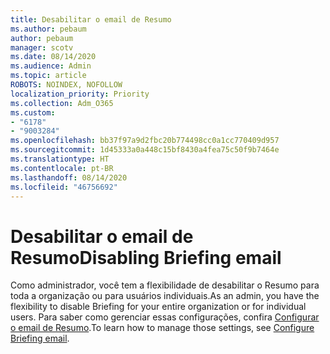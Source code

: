 ```yaml
---
title: Desabilitar o email de Resumo
ms.author: pebaum
author: pebaum
manager: scotv
ms.date: 08/14/2020
ms.audience: Admin
ms.topic: article
ROBOTS: NOINDEX, NOFOLLOW
localization_priority: Priority
ms.collection: Adm_O365
ms.custom:
- "6178"
- "9003284"
ms.openlocfilehash: bb37f97a9d2fbc20b774498cc0a1cc770409d957
ms.sourcegitcommit: 1d45333a0a448c15bf8430a4fea75c50f9b7464e
ms.translationtype: HT
ms.contentlocale: pt-BR
ms.lasthandoff: 08/14/2020
ms.locfileid: "46756692"
---
```

# <a name="disabling-briefing-email"></a><span data-ttu-id="1b0ba-102">Desabilitar o email de Resumo</span><span class="sxs-lookup"><span data-stu-id="1b0ba-102">Disabling Briefing email</span></span>

<span data-ttu-id="1b0ba-103">Como administrador, você tem a flexibilidade de desabilitar o Resumo para toda a organização ou para usuários individuais.</span><span class="sxs-lookup"><span data-stu-id="1b0ba-103">As an admin, you have the flexibility to disable Briefing for your entire organization or for individual users.</span></span> <span data-ttu-id="1b0ba-104">Para saber como gerenciar essas configurações, confira [Configurar o email de Resumo](https://docs.microsoft.com/briefing/be-admin).</span><span class="sxs-lookup"><span data-stu-id="1b0ba-104">To learn how to manage those settings, see [Configure Briefing email](https://docs.microsoft.com/briefing/be-admin).</span></span>